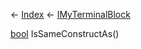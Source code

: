 ← [Index](Api-Index) ← [IMyTerminalBlock](Sandbox.ModAPI.Ingame.IMyTerminalBlock)

[bool](System.Boolean) IsSameConstructAs()